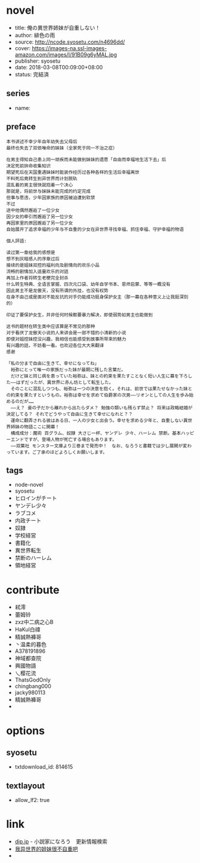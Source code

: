 # novel

- title: 俺の異世界姉妹が自重しない！
- author: 緋色の雨
- source: http://ncode.syosetu.com/n4696dd/
- cover: https://images-na.ssl-images-amazon.com/images/I/91B09g6yMAL.jpg
- publisher: syosetu
- date: 2018-03-08T00:09:00+08:00
- status: 完結済

## series

- name:

## preface


```
本书讲述不幸少年自年幼失去父母后
最终也失去了双依唯命的妹妹（全家死于同一不治之症）

在男主得知自己患上同一顽疾而未能做到妹妹的遗愿「自由而幸福地生活下去」后
决定死前拚命收集知识
期望死后在天国重遇妹妹时能装作经历过各种各样的生活后幸福离世
不料死后竟转生到异世界而计划脱轨
混乱着的男主很快就抱着一个决心
那就是，将前世与妹妹未能完成的约定完成
但事与愿违，少年因家族的原因被迫遭到软禁
不过
途中他偶然邂逅了一位少女
因少女的牵引而邂逅了另一位少女
再因家里的原因邂逅了另一位少女
自始展开了追求幸福的少年与不自重的少女在异世界寻找幸福、抓住幸福、守护幸福的物语

個人評語:

读过第一章给我的感想是
想不到灰暗感人的序章过后
接续的是姐妹双控的福利向及剧情向的欢乐小品
流畅的剧情加入适量欢乐的对話
再加上作者将转生老梗完全封杀
什么转生特典、全语言掌握、四次元口袋、幼年自学书本、恩师启蒙、等等一概没有
因此男主不是龙傲天，没有所谓的外挂，也没有权势
在身不由己或是面对不能反抗的对手仍能成功挺身保护女主（那一幕在各种意义上让我挺深刻的）

印证了要保护女生，并非任何时候都要暴力解决，即使弱势如男主也能做到

这书的题材在转生类中应该算是不常见的那种
对于看厌了龙傲天小说的人来讲会是一部不错的小清新的小说
即使对姐控妹控没兴趣，我相信也能感受到故事所带来的魅力
有兴趣的話，不妨看一看。也欢迎各位大大来翻译
感谢

「私の分まで自由に生きて、幸せになってね」
　裕弥にとって唯一の家族だった妹が最期に残した言葉だ。
　だけど妹と同じ病を患っていた裕弥は、妹との約束を果たすことなく短い人生に幕を下ろした――はずだったが、異世界に赤ん坊として転生した。
　そのことに混乱しつつも、裕弥は一つの決意を抱く。それは、前世では果たせなかった妹との約束を果たすというもの。裕弥は幸せを求めて伯爵家の次男――リオンとしての人生を歩み始めるのだが……
　――え？ 妾の子だから離れから出たらダメ？ 勉強の類いも残らず禁止？ 将来は政略結婚が決定してる？ それでどうやって自由に生きて幸せになれと？？
　運命に翻弄される彼はある日、一人の少女と出会う。幸せを求める少年と、自重しない異世界姉妹の物語ここに開幕！
　構成成分：魔術 百グラム、奴隷 大さじ一杯、ヤンデレ 少々、ハーレム 禁断。基本ハッピーエンドですが、登場人物が死亡する場合もあります。
　――双葉社 モンスター文庫より三巻まで発売中！　なお、なろうと書籍では少し展開が変わっています。ご了承のほどよろしくお願いします。
```

## tags

- node-novel
- syosetu
- ヒロインがチート
- ヤンデレ少々
- ラブコメ
- 内政チート
- 奴隷
- 学校経営
- 書籍化
- 異世界転生
- 禁断のハーレム
- 領地経営

# contribute

- 弒澪
- 蕾姆铃
- zxz中二病之心B
- HaKuI白禕
- 精誠熱褲哥
- 丶温柔的暮色
- A378191896
- 神域都查院
- 興國物語
- 乀樱花流
- ThatsGodOnly
- chingbang000
- jacky980113
- 精誠熱褲哥
- 

# options

## syosetu

- txtdownload_id: 814615

## textlayout

- allow_lf2: true

# link

- [dip.jp](https://narou.dip.jp/search.php?text=n4696dd&novel=all&genre=all&new_genre=all&length=0&down=0&up=100) - 小説家になろう　更新情報検索
- [我异世界的姐妹很不自重吧](https://tieba.baidu.com/f?kw=%E6%88%91%E5%BC%82%E4%B8%96%E7%95%8C%E7%9A%84%E5%A7%90%E5%A6%B9%E5%BE%88%E4%B8%8D%E8%87%AA%E9%87%8D&ie=utf-8 "我异世界的姐妹很不自重")
- 


